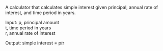 A calculator that calculates simple interest given principal, annual rate of interest, and time period in years.

Input:
p, principal amount  
t, time period in years  
r, annual rate of interest  

Output:
simple interest = p*t*r
